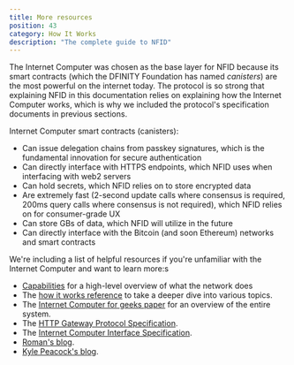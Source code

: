 ```yaml
---
title: More resources
position: 43
category: How It Works
description: "The complete guide to NFID"
---
```


The Internet Computer was chosen as the base layer for NFID because its smart contracts (which the
DFINITY Foundation has named _canisters_) are the most powerful on the internet today. The protocol
is so strong that explaining NFID in this documentation relies on explaining how the Internet
Computer works, which is why we included the protocol's specification documents in previous
sections.

Internet Computer smart contracts (canisters):

- Can issue delegation chains from passkey signatures, which is the fundamental innovation for
  secure authentication
- Can directly interface with HTTPS endpoints, which NFID uses when interfacing with web2 servers
- Can hold secrets, which NFID relies on to store encrypted data
- Are extremely fast (2-second update calls where consensus is required, 200ms query calls where
  consensus is not required), which NFID relies on for consumer-grade UX
- Can store GBs of data, which NFID will utilize in the future
- Can directly interface with the Bitcoin (and soon Ethereum) networks and smart contracts

We're including a list of helpful resources if you're unfamiliar with the Internet Computer and want
to learn more:s

- [Capabilities](https://internetcomputer.org/capabilities) for a high-level overview of what the
  network does
- The [how it works reference](https://internetcomputer.org/how-it-works/) to take a deeper dive
  into various topics.
- The [Internet Computer for geeks paper](https://eprint.iacr.org/2022/087.pdf) for an overview of
  the entire system.
- The
  [HTTP Gateway Protocol Specification](https://internetcomputer.org/docs/current/references/http-gateway-protocol-spec).
- The
  [Internet Computer Interface Specification](https://internetcomputer.org/docs/current/references/ic-interface-spec).
- [Roman's blog](https://mmapped.blog/posts.html).
- [Kyle Peacock's blog](https://kyle-peacock.com/blog/).
